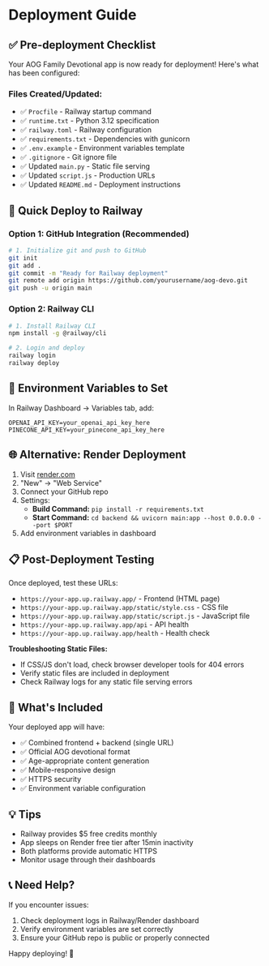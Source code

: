 # Deployment Guide

## ✅ Pre-deployment Checklist

Your AOG Family Devotional app is now ready for deployment! Here's what has been configured:

### Files Created/Updated:
- ✅ `Procfile` - Railway startup command
- ✅ `runtime.txt` - Python 3.12 specification
- ✅ `railway.toml` - Railway configuration
- ✅ `requirements.txt` - Dependencies with gunicorn
- ✅ `.env.example` - Environment variables template
- ✅ `.gitignore` - Git ignore file
- ✅ Updated `main.py` - Static file serving
- ✅ Updated `script.js` - Production URLs
- ✅ Updated `README.md` - Deployment instructions

## 🚀 Quick Deploy to Railway

### Option 1: GitHub Integration (Recommended)
```bash
# 1. Initialize git and push to GitHub
git init
git add .
git commit -m "Ready for Railway deployment"
git remote add origin https://github.com/yourusername/aog-devo.git
git push -u origin main
```

### Option 2: Railway CLI
```bash
# 1. Install Railway CLI
npm install -g @railway/cli

# 2. Login and deploy
railway login
railway deploy
```

## 🔧 Environment Variables to Set

In Railway Dashboard → Variables tab, add:

```
OPENAI_API_KEY=your_openai_api_key_here
PINECONE_API_KEY=your_pinecone_api_key_here
```

## 🌐 Alternative: Render Deployment

1. Visit [render.com](https://render.com)
2. "New" → "Web Service" 
3. Connect your GitHub repo
4. Settings:
   - **Build Command:** `pip install -r requirements.txt`
   - **Start Command:** `cd backend && uvicorn main:app --host 0.0.0.0 --port $PORT`
5. Add environment variables in dashboard

## 📋 Post-Deployment Testing

Once deployed, test these URLs:
- `https://your-app.up.railway.app/` - Frontend (HTML page)
- `https://your-app.up.railway.app/static/style.css` - CSS file
- `https://your-app.up.railway.app/static/script.js` - JavaScript file  
- `https://your-app.up.railway.app/api` - API health
- `https://your-app.up.railway.app/health` - Health check

**Troubleshooting Static Files:**
- If CSS/JS don't load, check browser developer tools for 404 errors
- Verify static files are included in deployment
- Check Railway logs for any static file serving errors

## 🎯 What's Included

Your deployed app will have:
- ✅ Combined frontend + backend (single URL)
- ✅ Official AOG devotional format
- ✅ Age-appropriate content generation
- ✅ Mobile-responsive design
- ✅ HTTPS security
- ✅ Environment variable configuration

## 💡 Tips

- Railway provides $5 free credits monthly
- App sleeps on Render free tier after 15min inactivity
- Both platforms provide automatic HTTPS
- Monitor usage through their dashboards

## 📞 Need Help?

If you encounter issues:
1. Check deployment logs in Railway/Render dashboard
2. Verify environment variables are set correctly
3. Ensure your GitHub repo is public or properly connected

Happy deploying! 🚀